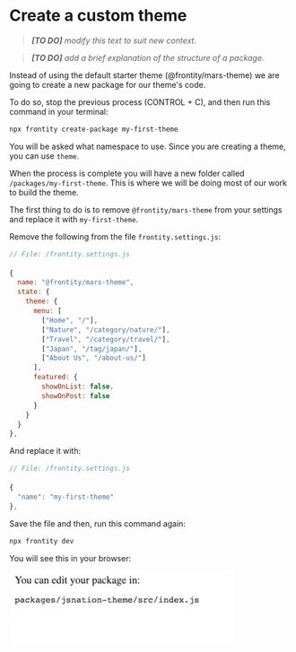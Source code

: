 # Create a custom theme

> *__[TO DO]__ modify this text to suit new context.*

> *__[TO DO]__ add a brief explanation of the structure of a package.*

Instead of using the default starter theme (@frontity/mars-theme) we are going to create a new package for our theme's code.

To do so, stop the previous process (CONTROL + C), and then run this command in your terminal:

```bash
npx frontity create-package my-first-theme
```

You will be asked what namespace to use. Since you are creating a theme, you can use `theme`.

When the process is complete you will have a new folder called `/packages/my-first-theme`. This is where we will be doing most of our work to build the theme.

The first thing to do is to remove `@frontity/mars-theme` from your settings and replace it with `my-first-theme`.

Remove the following from the file `frontity.settings.js`:

```js
// File: /frontity.settings.js

{
  name: "@frontity/mars-theme",
  state: {
    theme: {
      menu: [
        ["Home", "/"],
        ["Nature", "/category/nature/"],
        ["Travel", "/category/travel/"],
        ["Japan", "/tag/japan/"],
        ["About Us", "/about-us/"]
      ],
      featured: {
        showOnList: false,
        showOnPost: false
      }
    }
  }
},
```

And replace it with:

```js
// File: /frontity.settings.js

{
  "name": "my-first-theme"
},
```

Save the file and then, run this command again:

```bash
npx frontity dev
```

You will see this in your browser:

<p>
  <img alt="Frontity in the browser" src="../assets/part1img1.png" width="400">
</p>